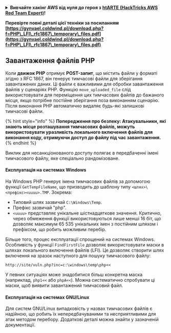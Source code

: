 <details>

<summary><strong>Вивчайте хакінг AWS від нуля до героя з</strong> <a href="https://training.hacktricks.xyz/courses/arte"><strong>htARTE (HackTricks AWS Red Team Expert)</strong></a><strong>!</strong></summary>

Інші способи підтримки HackTricks:

* Якщо ви хочете побачити **рекламу вашої компанії на HackTricks** або **завантажити HackTricks у форматі PDF**, перевірте [**ПЛАНИ ПІДПИСКИ**](https://github.com/sponsors/carlospolop)!
* Отримайте [**офіційний PEASS & HackTricks мерч**](https://peass.creator-spring.com)
* Відкрийте для себе [**Сім'ю PEASS**](https://opensea.io/collection/the-peass-family), нашу колекцію ексклюзивних [**NFT**](https://opensea.io/collection/the-peass-family)
* **Приєднуйтесь до** 💬 [**групи Discord**](https://discord.gg/hRep4RUj7f) або [**групи telegram**](https://t.me/peass) або **слідкуйте** за нами на **Twitter** 🐦 [**@carlospolopm**](https://twitter.com/hacktricks_live)**.**
* **Поділіться своїми хакерськими трюками, надсилайте PR до** [**HackTricks**](https://github.com/carlospolop/hacktricks) **і** [**HackTricks Cloud**](https://github.com/carlospolop/hacktricks-cloud) **репозиторіїв на GitHub.**

</details>



**Перевірте повні деталі цієї техніки за посиланням [https://gynvael.coldwind.pl/download.php?f=PHP\_LFI\_rfc1867\_temporary\_files.pdf](https://gynvael.coldwind.pl/download.php?f=PHP\_LFI\_rfc1867\_temporary\_files.pdf)**

## **Завантаження файлів PHP**

Коли **движок PHP** отримує **POST-запит**, що містить файли у форматі згідно з RFC 1867, він генерує тимчасові файли для зберігання завантажених даних. Ці файли є важливими для обробки завантаження файлів у сценаріях PHP. Функцію `move_uploaded_file` слід використовувати для переміщення цих тимчасових файлів до бажаного місця, якщо потрібне постійне зберігання поза виконанням сценарію. Після виконання PHP автоматично видаляє будь-які залишкові тимчасові файли.

{% hint style="info" %}
**Попередження про безпеку: Атакувальники, які знають місце розташування тимчасових файлів, можуть використовувати уразливість локального включення файлів для виконання коду, отримуючи доступ до файлу під час завантаження.**
{% endhint %}

Виклик для несанкціонованого доступу полягає в передбаченні імені тимчасового файлу, яке спеціально рандомізоване.

#### Експлуатація на системах Windows

На Windows PHP генерує імена тимчасових файлів за допомогою функції `GetTempFileName`, що призводить до шаблону типу `<шлях>\<префікс><uuuu>.TMP`. Зокрема:

- Типовий шлях зазвичай `C:\Windows\Temp`.
- Префікс зазвичай "php".
- `<uuuu>` представляє унікальне шістнадцяткове значення. Критично, через обмеження функції використовуються лише менші 16 біт, що дозволяє максимум 65 535 унікальних імен з постійним шляхом і префіксом, що робить можливим перебір.

Більше того, процес експлуатації спрощений на системах Windows. Особливість у функції `FindFirstFile` дозволяє використовувати маски в шляхах локального включення файлів (LFI). Це дозволяє створити шлях включення на зразок наступного для пошуку тимчасового файлу:
```
http://site/vuln.php?inc=c:\windows\temp\php<<
```
У певних ситуаціях може знадобитися більш конкретна маска (наприклад, `php1<<` або `phpA<<`). Можна систематично спробувати ці маски, щоб виявити завантажений тимчасовий файл.

#### Експлуатація на системах GNU/Linux

Для систем GNU/Linux випадковість у назвах тимчасових файлів є надійною, що робить їх непередбачуваними та несприятливими для атак методом перебору. Додаткові деталі можна знайти у зазначеній документації.
